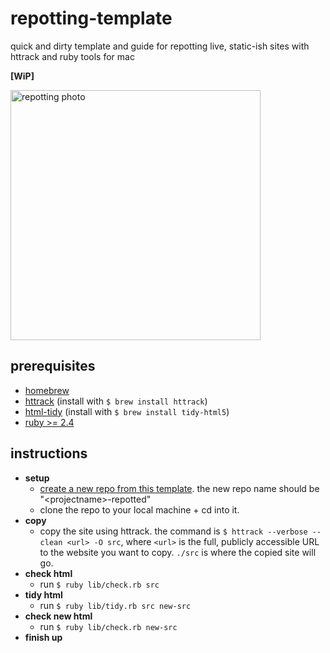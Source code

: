 # repotting-template
quick and dirty template and guide for repotting live, static-ish sites with httrack and ruby tools for mac

__[WiP]__

<img alt="repotting photo" src="https://images.pexels.com/photos/4503267/pexels-photo-4503267.jpeg?auto=compress&cs=tinysrgb" width="400"/>

## prerequisites
- [homebrew](https://brew.sh/)
- [httrack](https://www.httrack.com/) (install with `$ brew install httrack`)
- [html-tidy](http://www.html-tidy.org/) (install with `$ brew install tidy-html5`)
- [ruby >= 2.4](https://rvm.io/rvm/install)

## instructions
+ __setup__
  - [create a new repo from this template](https://github.com/nyu-dss/repotting-template/generate). the new repo name should be "\<projectname\>-repotted"
  - clone the repo to your local machine + cd into it.
+ __copy__
  - copy the site using httrack. the command is
  `$ httrack --verbose --clean <url> -O src`, where `<url>` is the full, publicly accessible URL to the website you want to copy. `./src` is where the copied site will go.
+ __check html__
  - run `$ ruby lib/check.rb src`
+ __tidy html__
  - run `$ ruby lib/tidy.rb src new-src`
+ __check new html__
  - run `$ ruby lib/check.rb new-src`
+ __finish up__
